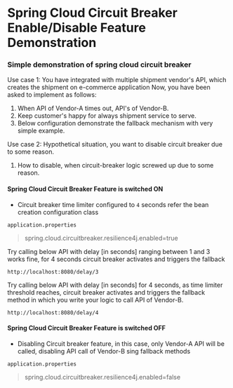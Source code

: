 # Spring Cloud Circuit Breaker Enable/Disable Feature Demonstration

### Simple demonstration of spring cloud circuit breaker

Use case 1: You have integrated with multiple shipment vendor's API, which creates the shipment on e-commerce application
Now, you have been asked to implement as follows:
1. When API of Vendor-A times out, API's of Vendor-B.
2. Keep customer's happy for always shipment service to serve.
3. Below configuration demonstrate the fallback mechanism with very simple example.

Use case 2: Hypothetical situation, you want to disable circuit breaker due to some reason.
1. How to disable, when circuit-breaker logic screwed up due to some reason.


#### Spring Cloud Circuit Breaker Feature is switched ON
* Circuit breaker time limiter configured to ```4``` seconds refer the bean creation configuration class

```application.properties```
>spring.cloud.circuitbreaker.resilience4j.enabled=true

Try calling below API with delay [in seconds] ranging between 1 and 3 works fine, for 4 seconds circuit breaker activates and triggers the fallback

```http://localhost:8080/delay/3```

Try calling below API with delay [in seconds] for 4 seconds, as time limiter threshold reaches, circuit breaker activates and triggers the fallback method in which you write your logic to call API of Vendor-B.

```http://localhost:8080/delay/4```

#### Spring Cloud Circuit Breaker Feature is switched OFF
* Disabling Circuit breaker feature, in this case, only Vendor-A API will be called, disabling API call of Vendor-B sing fallback methods

```application.properties```
>spring.cloud.circuitbreaker.resilience4j.enabled=false
